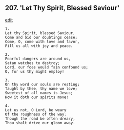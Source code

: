 
## 207.  'Let Thy Spirit, Blessed Saviour'
[edit](https://docs.google.com/document/d/1uT%2DPJjmvlO5Bo_DgVGEl3WoFxD8RXnYR/edit?mode=html)




    1.
    Let thy Spirit, blessed Saviour, 
    Come and bid our doubtings cease; 
    Come, O, come with love and favor, 
    Fill us all with joy and peace. 

    2.
    Fearful dangers are around us, 
    Satan watches to destroy; 
    Lord, our foes would fain confound us; 
    O, for us thy might employ! 

    3.
    On thy word our souls are resting; 
    Taught by thee, thy name we love; 
    Sweetest of all names is Jesus; 
    How it doth our spirits move! 

    4.
    Let us not, O Lord, be weary 
    Of the roughness of the way; 
    Though the road be often dreary, 
    Thou shalt drive our gloom away.
